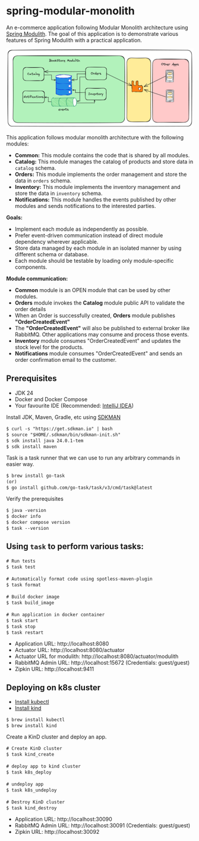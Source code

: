 # spring-modular-monolith
An e-commerce application following Modular Monolith architecture using [Spring Modulith](https://spring.io/projects/spring-modulith).
The goal of this application is to demonstrate various features of Spring Modulith with a practical application.

![bookstore-modulith.png](docs/bookstore-modulith.png)

This application follows modular monolith architecture with the following modules:

* **Common:** This module contains the code that is shared by all modules.
* **Catalog:** This module manages the catalog of products and store data in `catalog` schema.
* **Orders:** This module implements the order management and store the data in `orders` schema.
* **Inventory:** This module implements the inventory management and store the data in `inventory` schema.
* **Notifications:** This module handles the events published by other modules and sends notifications to the interested parties.

**Goals:**
* Implement each module as independently as possible.
* Prefer event-driven communication instead of direct module dependency wherever applicable.
* Store data managed by each module in an isolated manner by using different schema or database.
* Each module should be testable by loading only module-specific components.

**Module communication:**

* **Common** module is an OPEN module that can be used by other modules.
* **Orders** module invokes the **Catalog** module public API to validate the order details
* When an Order is successfully created, **Orders** module publishes **"OrderCreatedEvent"**
* The **"OrderCreatedEvent"** will also be published to external broker like RabbitMQ. Other applications may consume and process those events.
* **Inventory** module consumes "OrderCreatedEvent" and updates the stock level for the products.
* **Notifications** module consumes "OrderCreatedEvent" and sends an order confirmation email to the customer.

## Prerequisites
* JDK 24
* Docker and Docker Compose
* Your favourite IDE (Recommended: [IntelliJ IDEA](https://www.jetbrains.com/idea/))

Install JDK, Maven, Gradle, etc using [SDKMAN](https://sdkman.io/)

```shell
$ curl -s "https://get.sdkman.io" | bash
$ source "$HOME/.sdkman/bin/sdkman-init.sh"
$ sdk install java 24.0.1-tem
$ sdk install maven
```

Task is a task runner that we can use to run any arbitrary commands in easier way.

```shell
$ brew install go-task
(or)
$ go install github.com/go-task/task/v3/cmd/task@latest
```

Verify the prerequisites

```shell
$ java -version
$ docker info
$ docker compose version
$ task --version
```

## Using `task` to perform various tasks:

```shell
# Run tests
$ task test

# Automatically format code using spotless-maven-plugin
$ task format

# Build docker image
$ task build_image

# Run application in docker container
$ task start
$ task stop
$ task restart
```

* Application URL: http://localhost:8080 
* Actuator URL: http://localhost:8080/actuator 
* Actuator URL for modulith: http://localhost:8080/actuator/modulith
* RabbitMQ Admin URL: http://localhost:15672 (Credentials: guest/guest)
* Zipkin URL: http://localhost:9411

## Deploying on k8s cluster
* [Install kubectl](https://kubernetes.io/docs/tasks/tools/)
* [Install kind](https://kind.sigs.k8s.io/docs/user/quick-start/)

```shell
$ brew install kubectl
$ brew install kind
```

Create a KinD cluster and deploy an app.

```shell
# Create KinD cluster
$ task kind_create

# deploy app to kind cluster 
$ task k8s_deploy

# undeploy app
$ task k8s_undeploy

# Destroy KinD cluster
$ task kind_destroy
```

* Application URL: http://localhost:30090
* RabbitMQ Admin URL: http://localhost:30091 (Credentials: guest/guest)
* Zipkin URL: http://localhost:30092
